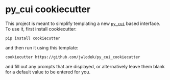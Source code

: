 # py_cui cookiecutter

This project is meant to simplify templating a new [`py_cui`](https://github.com/jwlodek/py_cui) based interface. To use it, first install cookiecutter:

```
pip install cookiecutter
```

and then run it using this template:

```
cookiecutter https://github.com/jwlodek/py_cui_cookiecutter
```

and fill out any prompts that are displayed, or alternatively leave them blank for a default value to be entered for you.
